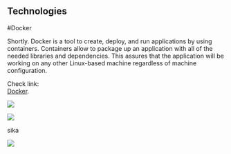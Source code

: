 
## Technologies

#Docker

Shortly. Docker is a tool to create, deploy, and run applications by using containers. Containers allow to package up an application with all of the needed libraries and dependencies. This assures that the application will be working on any other Linux-based machine regardless of machine configuration.  

Check link:  
[Docker](https://www.docker.com/).  

![](http://www.itzgeek.com/wp-content/uploads/2015/01/Docker-Logo.png)  









![](https://raw.githubusercontent.com/JAMK-IT/test-environments/master/images/locust-web-debloyment.png)  



sika



![](https://raw.githubusercontent.com/JAMK-IT/test-environments/master/images/deployment-diagram-rfw.png)  
